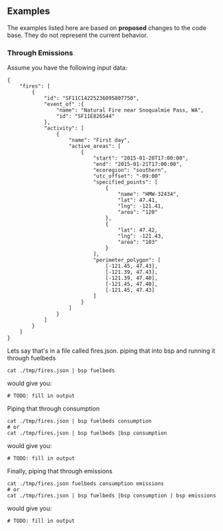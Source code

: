 ## Examples

The examples listed here are based on **proposed** changes to the code base.  They
do not represent the current behavior.

### Through Emissions

Assume you have the following input data:

    {
        "fires": [
            {
                "id": "SF11C14225236095807750",
                "event_of" :{
                    "name": "Natural Fire near Snoqualmie Pass, WA",
                    "id": "SF11E826544"
                },
                "activity": [
                    {
                        "name": "First day",
                        "active_areas": [
                            {
                                "start": "2015-01-20T17:00:00",
                                "end": "2015-01-21T17:00:00",
                                "ecoregion": "southern",
                                "utc_offset": "-09:00"
                                "specified_points": [
                                    {
                                        "name": "HMW-32434",
                                        "lat": 47.41,
                                        "lng": -121.41,
                                        "area": "120"
                                    },
                                    {
                                        "lat": 47.42,
                                        "lng": -121.43,
                                        "area": "103"
                                    }
                                ],
                                "perimeter_polygon": [
                                    [-121.45, 47.43],
                                    [-121.39, 47.43],
                                    [-121.39, 47.40],
                                    [-121.45, 47.40],
                                    [-121.45, 47.43]
                                ]
                            }
                        ]
                    }
                ]
            }
        ]
    }

Lets say that's in a file called fires.json. piping that into bsp
and running it through fuelbeds

    cat ./tmp/fires.json | bsp fuelbeds

would give you:

    # TODO: fill in output

Piping that through consumption

    cat ./tmp/fires.json | bsp fuelbeds consumption
    # or
    cat ./tmp/fires.json | bsp fuelbeds |bsp consumption

would give you:

    # TODO: fill in output

Finally, piping that through emissions

    cat ./tmp/fires.json fuelbeds consumption emissions
    # or
    cat ./tmp/fires.json | bsp fuelbeds |bsp consumption | bsp emissions

would give you:

    # TODO: fill in output
